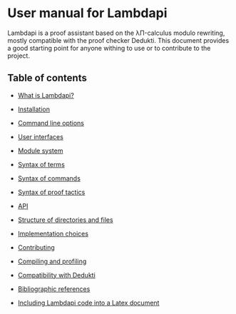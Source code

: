 User manual for Lambdapi
========================

Lambdapi is a proof assistant based on the λΠ-calculus modulo rewriting,
mostly compatible with the proof checker Dedukti. This document provides
a good starting point for anyone withing to use or to contribute to the
project.

Table of contents
-----------------

 - [What is Lambdapi?](sections/about.md)

 - [Installation](sections/install.md)
 
 - [Command line options](sections/options.md)

 - [User interfaces](sections/ui.md)

 - [Module system](sections/module.md)

 - [Syntax of terms](sections/terms.md)

 - [Syntax of commands](sections/commands.md)

 - [Syntax of proof tactics](sections/tactics.md)
 
 - [API](sections/api.md)

 - [Structure of directories and files](sections/structure.md)

 - [Implementation choices](sections/implementation.md)
 
 - [Contributing](../CONTRIBUTING.md)
 
 - [Compiling and profiling](sections/devel.md)

 - [Compatibility with Dedukti](sections/dedukti.md)

 - [Bibliographic references](sections/biblio.md)

 - [Including Lambdapi code into a Latex document](sections/latex.md)
 